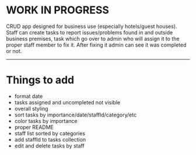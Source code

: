 # WORK IN PROGRESS

CRUD app designed for business use (especially hotels/guest houses).
Staff can create tasks to report issues/problems found in and outside business premises, task which go over to admin who will assign it to the proper staff member to fix it. After fixing it admin can see it was completed or not.

---

# Things to add

- format date
- tasks assigned and uncompleted not visible
- overall styling
- sort tasks by importance/date/staffId/category/etc
- color tasks by importance
- proper README
- staff list sorted by categories
- add staffId to tasks collection
- edit and delete tasks by staff
